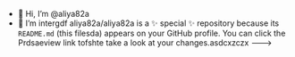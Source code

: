 - 👋 Hi, I’m @aliya82a
- 👀 I’m intergdf
aliya82a/aliya82a is a ✨ special ✨ repository because its `README.md` (this filesda) appears on your GitHub profile.
You can click the Prdsaeview link tofshte take a look at your changes.asdcxzczx
--->
